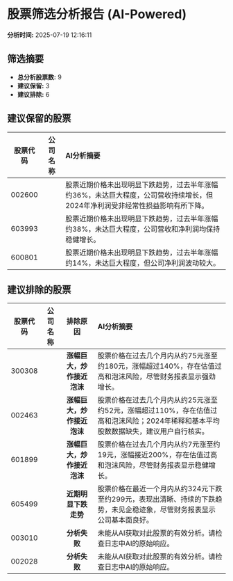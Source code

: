 # 股票筛选分析报告 (AI-Powered)

**分析时间:** 2025-07-19 12:16:11

## 筛选摘要

- **总分析股票数:** 9
- **建议保留:** 3
- **建议排除:** 6

## 建议保留的股票

| 股票代码 | 公司名称 | AI分析摘要 |
|:---:|:---:|:---|
| 002600 |  | 股票近期价格未出现明显下跌趋势，过去半年涨幅约36%，未达巨大程度，公司营收持续增长，但2024年净利润受非经常性损益影响有所下降。 |
| 603993 |  | 股票近期价格未出现明显下跌趋势，过去半年涨幅约38%，未达巨大程度，公司营收和净利润均保持稳健增长。 |
| 600801 |  | 股票近期价格未出现明显下跌趋势，过去半年涨幅约14%，未达巨大程度，但公司净利润波动较大。 |

## 建议排除的股票

| 股票代码 | 公司名称 | 排除原因 | AI分析摘要 |
|:---:|:---:|:---:|:---|
| 300308 |  | **涨幅巨大，炒作接近泡沫** | 股票价格在过去几个月内从约75元涨至约180元，涨幅超过140%，存在估值过高和泡沫风险，尽管财务报表显示强劲增长。 |
| 002463 |  | **涨幅巨大，炒作接近泡沫** | 股票价格在过去几个月内从约25元涨至约52元，涨幅超过110%，存在估值过高和泡沫风险；2024年稀释和基本平均股数数据缺失，建议用户自行核实。 |
| 601899 |  | **涨幅巨大，炒作接近泡沫** | 股票价格在过去几个月内从约7元涨至约19元，涨幅接近200%，存在估值过高和泡沫风险，尽管财务报表显示稳健增长。 |
| 605499 |  | **近期明显下跌走势** | 股票价格在最近一个月内从约324元下跌至约299元，表现出清晰、持续的下跌趋势，未见企稳迹象，尽管财务报表显示公司基本面良好。 |
| 003010 |  | **分析失败** | 未能从AI获取对此股票的有效分析。请检查日志中AI的原始响应。 |
| 002028 |  | **分析失败** | 未能从AI获取对此股票的有效分析。请检查日志中AI的原始响应。 |
